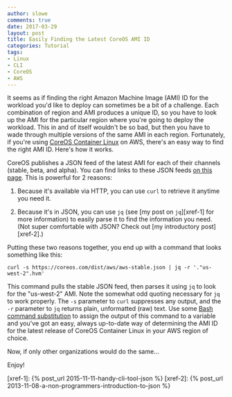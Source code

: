 ```yaml
---
author: slowe
comments: true
date: 2017-03-29
layout: post
title: Easily Finding the Latest CoreOS AMI ID
categories: Tutorial
tags:
- Linux
- CLI
- CoreOS
- AWS
---
```


It seems as if finding the right Amazon Machine Image (AMI) ID for the workload you'd like to deploy can sometimes be a bit of a challenge. Each combination of region and AMI produces a unique ID, so you have to look up the AMI for the particular region where you're going to deploy the workload. This in and of itself wouldn't be so bad, but then you have to wade through multiple versions of the same AMI in each region. Fortunately, if you're using [CoreOS Container Linux][link-3] on AWS, there's an easy way to find the right AMI ID. Here's how it works.

CoreOS publishes a JSON feed of the latest AMI for each of their channels (stable, beta, and alpha). You can find links to these JSON feeds [on this page][link-1]. This is powerful for 2 reasons:

1. Because it's available via HTTP, you can use `curl` to retrieve it anytime you need it.

2. Because it's in JSON, you can use `jq` (see [my post on `jq`][xref-1] for more information) to easily parse it to find the information you need. (Not super comfortable with JSON? Check out [my introductory post][xref-2].)

Putting these two reasons together, you end up with a command that looks something like this:

    curl -s https://coreos.com/dist/aws/aws-stable.json | jq -r '."us-west-2".hvm'

This command pulls the stable JSON feed, then parses it using `jq` to look for the "us-west-2" AMI. Note the somewhat odd quoting necessary for `jq` to work properly. The `-s` parameter to `curl` suppresses any output, and the `-r` parameter to `jq` returns plain, unformatted (raw) text. Use some [Bash command substitution][link-2] to assign the output of this command to a variable and you've got an easy, always up-to-date way of determining the AMI ID for the latest release of CoreOS Container Linux in your AWS region of choice.

Now, if only other organizations would do the same...

Enjoy!


[link-1]: https://coreos.com/os/docs/latest/booting-on-ec2.html
[link-2]: http://wiki.bash-hackers.org/syntax/expansion/cmdsubst
[link-3]: https://coreos.com/os/docs/latest
[xref-1]: {% post_url 2015-11-11-handy-cli-tool-json %}
[xref-2]: {% post_url 2013-11-08-a-non-programmers-introduction-to-json %}
